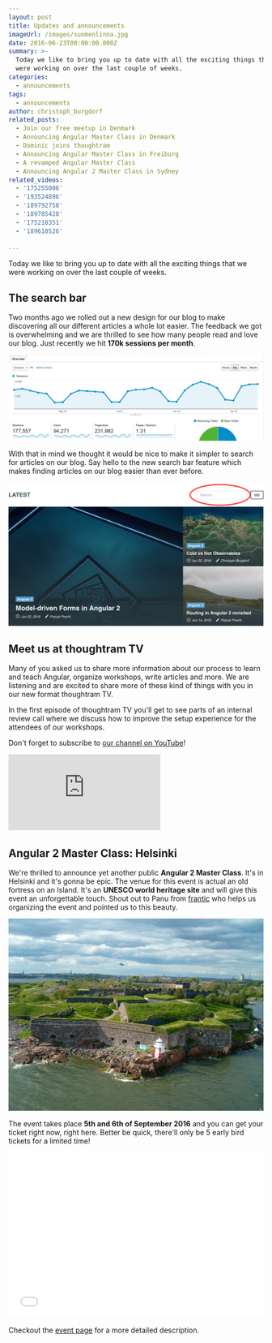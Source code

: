 ```yaml
---
layout: post
title: Updates and announcements
imageUrl: /images/suomenlinna.jpg
date: 2016-06-23T00:00:00.000Z
summary: >-
  Today we like to bring you up to date with all the exciting things that we
  were working on over the last couple of weeks.
categories:
  - announcements
tags:
  - announcements
author: christoph_burgdorf
related_posts:
  - Join our free meetup in Denmark
  - Announcing Angular Master Class in Denmark
  - Dominic joins thoughtram
  - Announcing Angular Master Class in Freiburg
  - A revamped Angular Master Class
  - Announcing Angular 2 Master Class in Sydney
related_videos:
  - '175255006'
  - '193524896'
  - '189792758'
  - '189785428'
  - '175218351'
  - '189618526'

---
```


Today we like to bring you up to date with all the exciting things that we were working on over the last couple of weeks.

## The search bar

Two months ago we rolled out a new design for our blog to make discovering all our different articles a whole lot easier. The feedback we got is overwhelming and we are thrilled to see how many people read and love our blog. Just recently we hit **170k sessions per month**.

![170k monthly sessions](/images/170k_monthly_sessions.png)

With that in mind we thought it would be nice to make it simpler to search for articles on our blog. Say hello to the new search bar feature which makes finding articles on our blog easier than ever before.

![search bar feature](/images/search-bar.png)

## Meet us at thoughtram TV

Many of you asked us to share more information about our process to learn and teach Angular, organize workshops, write articles and more. We are listening and are excited to share more of these kind of things with you in our new format thoughtram TV.

In the first episode of thoughtram TV you'll get to see parts of an internal review call where we discuss how to improve the setup experience for the attendees of our workshops.

Don't forget to subscribe to [our channel on YouTube](https://www.youtube.com/channel/UCBn1x1RwoQkLmC8UPCNty0Q)!

<iframe class="thtrm-tv" src="https://www.youtube.com/embed/videoseries?list=PLMEcDV4jlGhxRBHwNgsP2h5KaEwvSACL0&amp;showinfo=0" frameborder="0" allowfullscreen=""></iframe>

## Angular 2 Master Class: Helsinki

We're thrilled to announce yet another public **Angular 2 Master Class**. It's in Helsinki and it's gonna be epic. The venue for this event is actual an old fortress on an Island. It's an **UNESCO world heritage site** and will give this event an unforgettable touch. Shout out to Panu from [frantic](https://www.frantic.com) who helps us organizing the event and pointed us to this beauty.

![Suomenlinna](/images/suomenlinna.jpg)

The event takes place **5th and 6th of September 2016** and you can get your ticket right now, right here. Better be quick, there'll only be 5 early bird tickets for a limited time!

<iframe  src="//eventbrite.de/tickets-external?eid=26144490876&ref=etckt" frameborder="0" height="325" width="100%" vspace="0" hspace="0" marginheight="5" marginwidth="5" scrolling="auto" allowtransparency="true"></iframe>

Checkout the [event page](https://www.eventbrite.de/e/angular-2-master-class-helsinki-tickets-26144490876) for a more detailed description.
